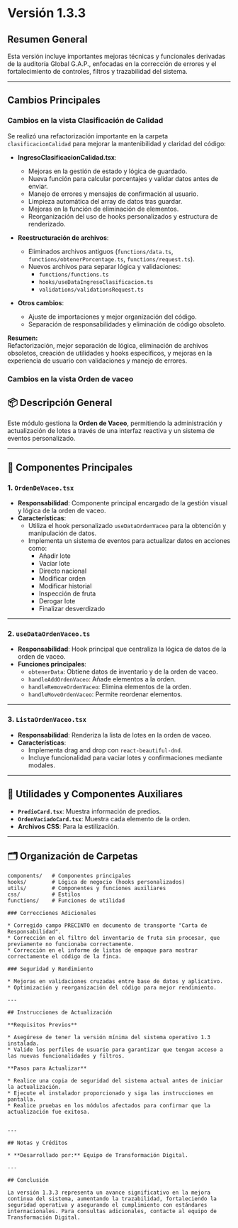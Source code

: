 # Versión 1.3.3

## Resumen General

Esta versión incluye importantes mejoras técnicas y funcionales derivadas de la auditoría Global G.A.P., enfocadas en la corrección de errores y el fortalecimiento de controles, filtros y trazabilidad del sistema.

---

## Cambios Principales


### Cambios en la vista Clasificación de Calidad

Se realizó una refactorización importante en la carpeta `clasificacionCalidad` para mejorar la mantenibilidad y claridad del código:

- **IngresoClasificacionCalidad.tsx**:

  - Mejoras en la gestión de estado y lógica de guardado.
  - Nueva función para calcular porcentajes y validar datos antes de enviar.
  - Manejo de errores y mensajes de confirmación al usuario.
  - Limpieza automática del array de datos tras guardar.
  - Mejoras en la función de eliminación de elementos.
  - Reorganización del uso de hooks personalizados y estructura de renderizado.

- **Reestructuración de archivos**:

  - Eliminados archivos antiguos (`functions/data.ts`, `functions/obtenerPorcentage.ts`, `functions/request.ts`).
  - Nuevos archivos para separar lógica y validaciones:
    - `functions/functions.ts`
    - `hooks/useDataIngresoClasificacion.ts`
    - `validations/validationsRequest.ts`

- **Otros cambios**:
  - Ajuste de importaciones y mejor organización del código.
  - Separación de responsabilidades y eliminación de código obsoleto.

**Resumen:**  
Refactorización, mejor separación de lógica, eliminación de archivos obsoletos, creación de utilidades y hooks específicos, y mejoras en la experiencia de usuario con validaciones y manejo de errores.

### Cambios en la vista Orden de vaceo

## 📦 Descripción General

Este módulo gestiona la **Orden de Vaceo**, permitiendo la administración y actualización de lotes a través de una interfaz reactiva y un sistema de eventos personalizado.

---

## 🧩 Componentes Principales

### 1. `OrdenDeVaceo.tsx`

- **Responsabilidad**: Componente principal encargado de la gestión visual y lógica de la orden de vaceo.
- **Características**:
  - Utiliza el hook personalizado `useDataOrdenVaceo` para la obtención y manipulación de datos.
  - Implementa un sistema de eventos para actualizar datos en acciones como:
    - Añadir lote
    - Vaciar lote
    - Directo nacional
    - Modificar orden
    - Modificar historial
    - Inspección de fruta
    - Derogar lote
    - Finalizar desverdizado

---

### 2. `useDataOrdenVaceo.ts`

- **Responsabilidad**: Hook principal que centraliza la lógica de datos de la orden de vaceo.
- **Funciones principales**:
  - `obtenerData`: Obtiene datos de inventario y de la orden de vaceo.
  - `handleAddOrdenVaceo`: Añade elementos a la orden.
  - `handleRemoveOrdenVaceo`: Elimina elementos de la orden.
  - `handleMoveOrdenVaceo`: Permite reordenar elementos.

---

### 3. `ListaOrdenVaceo.tsx`

- **Responsabilidad**: Renderiza la lista de lotes en la orden de vaceo.
- **Características**:
  - Implementa drag and drop con `react-beautiful-dnd`.
  - Incluye funcionalidad para vaciar lotes y confirmaciones mediante modales.

---

## 🔧 Utilidades y Componentes Auxiliares

- **`PredioCard.tsx`**: Muestra información de predios.
- **`OrdenVaciadoCard.tsx`**: Muestra cada elemento de la orden.
- **Archivos CSS**: Para la estilización.

---

## 🗂 Organización de Carpetas

```text
components/   # Componentes principales
hooks/        # Lógica de negocio (hooks personalizados)
utils/        # Componentes y funciones auxiliares
css/          # Estilos
functions/    # Funciones de utilidad

### Correcciones Adicionales

* Corregido campo PRECINTO en documento de transporte "Carta de Responsabilidad".
* Corrección en el filtro del inventario de fruta sin procesar, que previamente no funcionaba correctamente.
* Corrección en el informe de listas de empaque para mostrar correctamente el código de la finca.

### Seguridad y Rendimiento

* Mejoras en validaciones cruzadas entre base de datos y aplicativo.
* Optimización y reorganización del código para mejor rendimiento.

---

## Instrucciones de Actualización

**Requisitos Previos**

* Asegúrese de tener la versión mínima del sistema operativo 1.3 instalada.
* Valide los perfiles de usuario para garantizar que tengan acceso a las nuevas funcionalidades y filtros.

**Pasos para Actualizar**

* Realice una copia de seguridad del sistema actual antes de iniciar la actualización.
* Ejecute el instalador proporcionado y siga las instrucciones en pantalla.
* Realice pruebas en los módulos afectados para confirmar que la actualización fue exitosa.


---

## Notas y Créditos

* **Desarrollado por:** Equipo de Transformación Digital.

---

## Conclusión

La versión 1.3.3 representa un avance significativo en la mejora continua del sistema, aumentando la trazabilidad, fortaleciendo la seguridad operativa y asegurando el cumplimiento con estándares internacionales. Para consultas adicionales, contacte al equipo de Transformación Digital.
```
